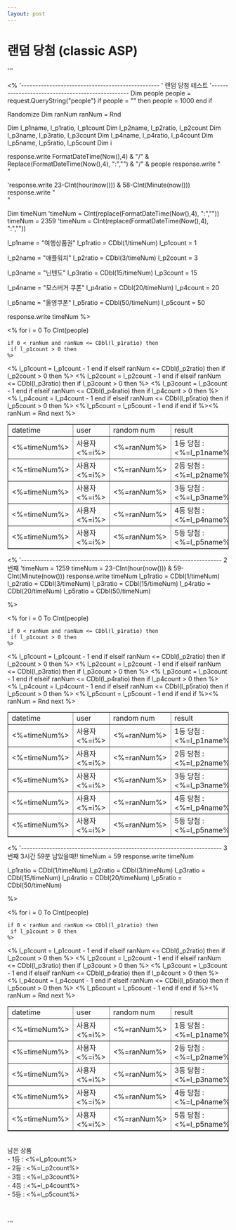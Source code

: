```yaml
---
layout: post
---
```


# 랜덤 당첨 (classic ASP)

'''
<!DOCTYPE html> 
<html lang="en" xmlns:fb="ogp.me/ns/fb#">
<head> 
 <meta http-equiv="Content-Type" content="text/html; charset=utf-8"> 
</head>
<%
'-------------------------------------------------
'	랜덤 당첨 테스트
'-------------------------------------------------
Dim people
people = request.QueryString("people")
if people = "" then
 people = 1000
end if 

Randomize
Dim ranNum 
ranNum = Rnd

Dim l_p1name, l_p1ratio, l_p1count
Dim l_p2name, l_p2ratio, l_p2count
Dim l_p3name, l_p3ratio, l_p3count
Dim l_p4name, l_p4ratio, l_p4count
Dim l_p5name, l_p5ratio, l_p5count
Dim i

response.write FormatDateTime(Now(),4) & "/" & Replace(FormatDateTime(Now(),4), ":","") & "/" & people
response.write "<br />"

'response.write 23-CInt(hour(now())) & 58-CInt(Minute(now()))
response.write "<br />"

Dim timeNum
'timeNum = CInt(replace(FormatDateTime(Now(),4), ":",""))
timeNum = 2359
'timeNum = CInt(replace(FormatDateTime(Now(),4), ":",""))

l_p1name = "여행상품권"
l_p1ratio = CDbl(1/timeNum)
l_p1count = 1

l_p2name = "애플워치"
l_p2ratio = CDbl(3/timeNum)
l_p2count = 3

l_p3name = "닌텐도"
l_p3ratio = CDbl(15/timeNum)
l_p3count = 15

l_p4name = "모스버거 쿠폰"
l_p4ratio = CDbl(20/timeNum)
l_p4count = 20

l_p5name = "올영쿠폰"
l_p5ratio = CDbl(50/timeNum)
l_p5count = 50

response.write timeNum
%>
<table border="1">
 <tr>
  <td>datetime</td>
  <td>user</td>
  <td>random num</td>
  <td>result</td>
 </tr>
<%
for i = 0 To CInt(people)

	if 0 < ranNum and ranNum <= CDbl(l_p1ratio) then
	 if l_p1count > 0 then
	%>
 <tr>
  <td><%=timeNum%></td>
  <td>사용자<%=i%></td>
  <td><%=ranNum%></td>
  <td>1등 당첨 : <%=l_p1name%></td>
  <%
	  l_p1count = l_p1count - 1
	 end if 
	elseif ranNum <= CDbl(l_p2ratio) then
	 if l_p2count > 0 then
	  %>
 <tr>
  <td><%=timeNum%></td>
  <td>사용자<%=i%></td>
  <td><%=ranNum%></td>
  <td>2등 당첨 : <%=l_p2name%></td>
  <%
	  l_p2count = l_p2count - 1
	 end if 
	elseif ranNum <= CDbl(l_p3ratio) then
	 if l_p3count > 0 then
	  %>
 <tr>
  <td><%=timeNum%></td>
  <td>사용자<%=i%></td>
  <td><%=ranNum%></td>
  <td>3등 당첨 : <%=l_p3name%></td>
  <%
	  l_p3count = l_p3count - 1
	 end if 
	elseif ranNum <= CDbl(l_p4ratio) then
	 if l_p4count > 0 then
	  %>
 <tr>
  <td><%=timeNum%></td>
  <td>사용자<%=i%></td>
  <td><%=ranNum%></td>
  <td>4등 당첨 : <%=l_p4name%></td>
  <%
	  l_p4count = l_p4count - 1
	 end if 
	elseif ranNum <= CDbl(l_p5ratio) then
	 if l_p5count > 0 then
	  %>
 <tr>
  <td><%=timeNum%></td>
  <td>사용자<%=i%></td>
  <td><%=ranNum%></td>
  <td>5등 당첨 : <%=l_p5name%></td>
  <%
	  l_p5count = l_p5count - 1
	 end if 
	end if
	%></td>
 </tr><%
 ranNum = Rnd
next 
%>
</table>


<%
'----------------------------------------------------------------------- 2번째
'timeNum = 1259
timeNum = 23-CInt(hour(now())) & 59-CInt(Minute(now()))
response.write timeNum
l_p1ratio = CDbl(1/timeNum)
l_p2ratio = CDbl(3/timeNum)
l_p3ratio = CDbl(15/timeNum)
l_p4ratio = CDbl(20/timeNum)
l_p5ratio = CDbl(50/timeNum)

%>
<table border="1">
 <tr>
  <td>datetime</td>
  <td>user</td>
  <td>random num</td>
  <td>result</td>
 </tr>
<%
for i = 0 To CInt(people)

	if 0 < ranNum and ranNum <= CDbl(l_p1ratio) then
	 if l_p1count > 0 then
	%>
 <tr>
  <td><%=timeNum%></td>
  <td>사용자<%=i%></td>
  <td><%=ranNum%></td>
  <td>1등 당첨 : <%=l_p1name%></td>
  <%
	  l_p1count = l_p1count - 1
	 end if 
	elseif ranNum <= CDbl(l_p2ratio) then
	 if l_p2count > 0 then
	  %>
 <tr>
  <td><%=timeNum%></td>
  <td>사용자<%=i%></td>
  <td><%=ranNum%></td>
  <td>2등 당첨 : <%=l_p2name%></td>
  <%
	  l_p2count = l_p2count - 1
	 end if 
	elseif ranNum <= CDbl(l_p3ratio) then
	 if l_p3count > 0 then
	  %>
 <tr>
  <td><%=timeNum%></td>
  <td>사용자<%=i%></td>
  <td><%=ranNum%></td>
  <td>3등 당첨 : <%=l_p3name%></td>
  <%
	  l_p3count = l_p3count - 1
	 end if 
	elseif ranNum <= CDbl(l_p4ratio) then
	 if l_p4count > 0 then
	  %>
 <tr>
  <td><%=timeNum%></td>
  <td>사용자<%=i%></td>
  <td><%=ranNum%></td>
  <td>4등 당첨 : <%=l_p4name%></td>
  <%
	  l_p4count = l_p4count - 1
	 end if 
	elseif ranNum <= CDbl(l_p5ratio) then
	 if l_p5count > 0 then
	  %>
 <tr>
  <td><%=timeNum%></td>
  <td>사용자<%=i%></td>
  <td><%=ranNum%></td>
  <td>5등 당첨 : <%=l_p5name%></td>
  <%
	  l_p5count = l_p5count - 1
	 end if 
	end if
	%></td>
 </tr><%
 ranNum = Rnd
next 
%>
</table>


<%
'----------------------------------------------------------------------- 3번째 3시간 59분 남았을때!!
timeNum = 59
response.write timeNum

l_p1ratio = CDbl(1/timeNum)
l_p2ratio = CDbl(3/timeNum)
l_p3ratio = CDbl(15/timeNum)
l_p4ratio = CDbl(20/timeNum)
l_p5ratio = CDbl(50/timeNum)

%>
<table border="1">
 <tr>
  <td>datetime</td>
  <td>user</td>
  <td>random num</td>
  <td>result</td>
 </tr>
<%
for i = 0 To CInt(people)

	if 0 < ranNum and ranNum <= CDbl(l_p1ratio) then
	 if l_p1count > 0 then
	%>
 <tr>
  <td><%=timeNum%></td>
  <td>사용자<%=i%></td>
  <td><%=ranNum%></td>
  <td>1등 당첨 : <%=l_p1name%></td>
  <%
	  l_p1count = l_p1count - 1
	 end if 
	elseif ranNum <= CDbl(l_p2ratio) then
	 if l_p2count > 0 then
	  %>
 <tr>
  <td><%=timeNum%></td>
  <td>사용자<%=i%></td>
  <td><%=ranNum%></td>
  <td>2등 당첨 : <%=l_p2name%></td>
  <%
	  l_p2count = l_p2count - 1
	 end if 
	elseif ranNum <= CDbl(l_p3ratio) then
	 if l_p3count > 0 then
	  %>
 <tr>
  <td><%=timeNum%></td>
  <td>사용자<%=i%></td>
  <td><%=ranNum%></td>
  <td>3등 당첨 : <%=l_p3name%></td>
  <%
	  l_p3count = l_p3count - 1
	 end if 
	elseif ranNum <= CDbl(l_p4ratio) then
	 if l_p4count > 0 then
	  %>
 <tr>
  <td><%=timeNum%></td>
  <td>사용자<%=i%></td>
  <td><%=ranNum%></td>
  <td>4등 당첨 : <%=l_p4name%></td>
  <%
	  l_p4count = l_p4count - 1
	 end if 
	elseif ranNum <= CDbl(l_p5ratio) then
	 if l_p5count > 0 then
	  %>
 <tr>
  <td><%=timeNum%></td>
  <td>사용자<%=i%></td>
  <td><%=ranNum%></td>
  <td>5등 당첨 : <%=l_p5name%></td>
  <%
	  l_p5count = l_p5count - 1
	 end if 
	end if
	%></td>
 </tr><%
 ranNum = Rnd
next 
%>
</table>

<br />
남은 상품 <br />
- 1등 : <%=l_p1count%><br />
- 2등 : <%=l_p2count%><br />
- 3등 : <%=l_p3count%><br />
- 4등 : <%=l_p4count%><br />
- 5등 : <%=l_p5count%><br /><br /><br />


'''

